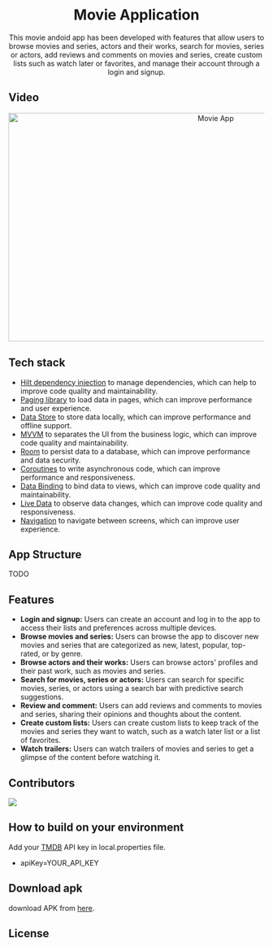 <h1 align="center"> 	Movie Application </h1>

<p align="center">This movie andoid app has been developed with features that allow users to browse movies and series, actors and their works, search for movies, series or actors, add reviews and comments on movies and series, create custom lists such as watch later or favorites, and manage their account through a login and signup. </p>

## Video
<p align="center">
  <a href="https://www.youtube.com/watch?v=i2YURMEcDec?autoplay=1">
    <img src="http://img.youtube.com/vi/i2YURMEcDec/hqdefault.jpg" alt="Movie App" width="800" height="450">
  </a>
</p>

## Tech stack
- [Hilt dependency injection](https://developer.android.com/training/dependency-injection/hilt-android) to manage dependencies, which can help to improve code quality and maintainability.
- [Paging library](https://developer.android.com/topic/libraries/architecture/paging/v3-overview) to load data in pages, which can improve performance and user experience.
- [Data Store](https://developer.android.com/jetpack/androidx/releases/datastore) to store data locally, which can improve performance and offline support.
- [MVVM](https://en.wikipedia.org/wiki/Model%E2%80%93view%E2%80%93viewmodel) to separates the UI from the business logic, which can improve code quality and maintainability.
- [Room](https://developer.android.com/jetpack/androidx/releases/room) to persist data to a database, which can improve performance and data security.
- [Coroutines](https://developer.android.com/kotlin/coroutines) to write asynchronous code, which can improve performance and responsiveness.
- [Data Binding](https://developer.android.com/codelabs/android-databinding#0) to bind data to views, which can improve code quality and maintainability.
- [Live Data](https://developer.android.com/topic/libraries/architecture/livedata) to observe data changes, which can improve code quality and responsiveness.
- [Navigation](https://developer.android.com/jetpack/androidx/releases/navigation) to navigate between screens, which can improve user experience.

## App Structure
TODO

## Features
- <b>Login and signup:</b> Users can create an account and log in to the app to access their lists and preferences across multiple devices.
- <b>Browse movies and series:</b> Users can browse the app to discover new movies and series that are categorized as new, latest, popular, top-rated, or by genre.
- <b>Browse actors and their works:</b> Users can browse actors' profiles and their past work, such as movies and series.
- <b>Search for movies, series or actors:</b> Users can search for specific movies, series, or actors using a search bar with predictive search suggestions.
- <b>Review and comment:</b> Users can add reviews and comments to movies and series, sharing their opinions and thoughts about the content.
- <b>Create custom lists:</b> Users can create custom lists to keep track of the movies and series they want to watch, such as a watch later list or a list of favorites.
- <b>Watch trailers:</b> Users can watch trailers of movies and series to get a glimpse of the content before watching it.



## Contributors
<a href="https://github.com/Salmon-family/MovieApp/graphs/contributors">
  <img src="https://contrib.rocks/image?repo=Salmon-family/MovieApp" />
</a>


## How to build on your environment
Add your [TMDB](https://developers.themoviedb.org/3/getting-started/introduction) API key in local.properties file.
- apiKey=YOUR_API_KEY

## Download apk
download APK from [here](TODO_Link).

## License



